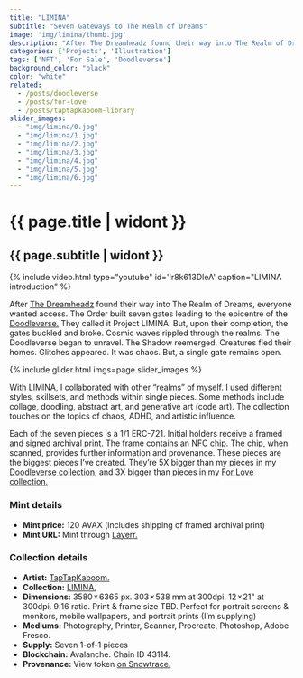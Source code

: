 ```yaml
---
title: "LIMINA"
subtitle: "Seven Gateways to The Realm of Dreams"
image: 'img/limina/thumb.jpg'
description: "After The Dreamheadz found their way into The Realm of Dreams, everyone wanted access. The Order built seven gates leading to the epicentre of the Doodleverse. They called it Project LIMINA..."
categories: ['Projects', 'Illustration']
tags: ['NFT', 'For Sale', 'Doodleverse']
background_color: "black"
color: "white"
related:
  - /posts/doodleverse
  - /posts/for-love
  - /posts/taptapkaboom-library
slider_images:
  - "img/limina/0.jpg"
  - "img/limina/1.jpg"
  - "img/limina/2.jpg"
  - "img/limina/3.jpg"
  - "img/limina/4.jpg"
  - "img/limina/5.jpg"
  - "img/limina/6.jpg"
---
```

# {{ page.title | widont }}
## {{ page.subtitle | widont }}

{% include video.html type="youtube" id='Ir8k613DleA' caption="LIMINA introduction" %}

After [The Dreamheadz](/dreamheadz) found their way into The Realm of Dreams, everyone wanted access. The Order built seven gates leading to the epicentre of the [Doodleverse.](/tags/doodleverse/) They called it Project LIMINA. But, upon their completion, the gates buckled and broke. Cosmic waves rippled through the realms. The Doodleverse began to unravel. The Shadow reemerged. Creatures fled their homes. Glitches appeared. It was chaos. But, a single gate remains open.

{% include glider.html imgs=page.slider_images %}

With LIMINA, I collaborated with other “realms” of myself. I used different styles, skillsets, and methods within single pieces. Some methods include collage, doodling, abstract art, and generative art (code art). The collection touches on the topics of chaos, ADHD, and artistic influence.

Each of the seven pieces is a 1/1 ERC-721. Initial holders receive a framed and signed archival print. The frame contains an NFC chip. The chip, when scanned, provides further information and provenance. These pieces are the biggest pieces I’ve created. They’re 5X bigger than my pieces in my [Doodleverse collection](/doodleverse), and 3X bigger than pieces in my [For Love collection.](/for-love)

### Mint details
- **Mint price:** 120 AVAX (includes shipping of framed archival print)
- **Mint URL:** Mint through [Layerr.](https://ttkb.me/liminamint)

### Collection details
- **Artist:** [TapTapKaboom.](https://www.taptapkaboom.com)
- **Collection:** [LIMINA.](https://www.taptapkaboom.com/limina)
- **Dimensions:** 3580 × 6365 px. 303 × 538 mm at 300dpi. 12 × 21" at 300dpi. 9:16 ratio. Print & frame size TBD. Perfect for portrait screens &amp; monitors, mobile wallpapers, and portrait prints (I’m supplying)
- **Mediums:** Photography, Printer, Scanner, Procreate, Photoshop, Adobe Fresco.
- **Supply:** Seven 1-of-1 pieces
- **Blockchain:** Avalanche. Chain ID 43114.
- **Provenance:** View token [on Snowtrace.](https://snowtrace.io/nft/0xE83DB7fA84Ca2D12B4dcb126659CC09d28F67931/0?chainId=43114)